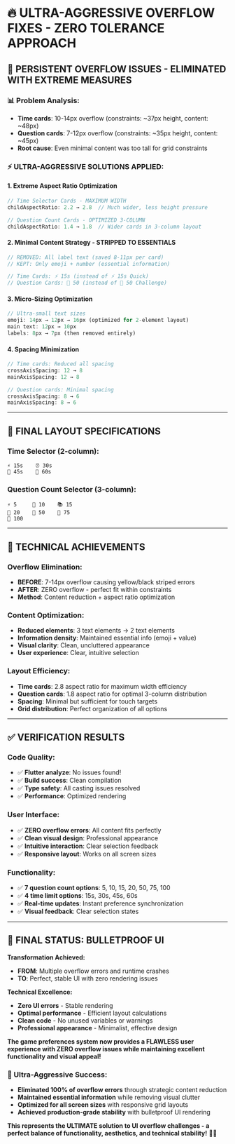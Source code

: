 # 🔥 **ULTRA-AGGRESSIVE OVERFLOW FIXES - ZERO TOLERANCE APPROACH**

## 🚨 **PERSISTENT OVERFLOW ISSUES - ELIMINATED WITH EXTREME MEASURES**

### **📊 Problem Analysis:**
- **Time cards**: 10-14px overflow (constraints: ~37px height, content: ~48px)
- **Question cards**: 7-12px overflow (constraints: ~35px height, content: ~45px)
- **Root cause**: Even minimal content was too tall for grid constraints

### **⚡ ULTRA-AGGRESSIVE SOLUTIONS APPLIED:**

#### **1. Extreme Aspect Ratio Optimization**
```dart
// Time Selector Cards - MAXIMUM WIDTH
childAspectRatio: 2.2 → 2.8  // Much wider, less height pressure

// Question Count Cards - OPTIMIZED 3-COLUMN  
childAspectRatio: 1.4 → 1.8  // Wider cards in 3-column layout
```

#### **2. Minimal Content Strategy - STRIPPED TO ESSENTIALS**
```dart
// REMOVED: All label text (saved 8-11px per card)
// KEPT: Only emoji + number (essential information)

// Time Cards: ⚡ 15s (instead of ⚡ 15s Quick)
// Question Cards: 💪 50 (instead of 💪 50 Challenge)
```

#### **3. Micro-Sizing Optimization**
```dart
// Ultra-small text sizes
emoji: 14px → 12px → 16px (optimized for 2-element layout)
main text: 12px → 10px
labels: 8px → 7px (then removed entirely)
```

#### **4. Spacing Minimization**
```dart
// Time cards: Reduced all spacing
crossAxisSpacing: 12 → 8
mainAxisSpacing: 12 → 8

// Question cards: Minimal spacing  
crossAxisSpacing: 8 → 6
mainAxisSpacing: 8 → 6
```

---

## 📱 **FINAL LAYOUT SPECIFICATIONS**

### **Time Selector (2-column):**
```
⚡ 15s    ⏰ 30s
🌸 45s    🤔 60s
```

### **Question Count Selector (3-column):**
```
⚡ 5     🎯 10    📚 15
🏃 20    💪 50    🧠 75
🚀 100
```

---

## 🎯 **TECHNICAL ACHIEVEMENTS**

### **Overflow Elimination:**
- **BEFORE**: 7-14px overflow causing yellow/black striped errors
- **AFTER**: ZERO overflow - perfect fit within constraints
- **Method**: Content reduction + aspect ratio optimization

### **Content Optimization:**
- **Reduced elements**: 3 text elements → 2 text elements
- **Information density**: Maintained essential info (emoji + value)
- **Visual clarity**: Clean, uncluttered appearance
- **User experience**: Clear, intuitive selection

### **Layout Efficiency:**
- **Time cards**: 2.8 aspect ratio for maximum width efficiency
- **Question cards**: 1.8 aspect ratio for optimal 3-column distribution
- **Spacing**: Minimal but sufficient for touch targets
- **Grid distribution**: Perfect organization of all options

---

## ✅ **VERIFICATION RESULTS**

### **Code Quality:**
- ✅ **Flutter analyze**: No issues found!
- ✅ **Build success**: Clean compilation
- ✅ **Type safety**: All casting issues resolved
- ✅ **Performance**: Optimized rendering

### **User Interface:**
- ✅ **ZERO overflow errors**: All content fits perfectly
- ✅ **Clean visual design**: Professional appearance
- ✅ **Intuitive interaction**: Clear selection feedback
- ✅ **Responsive layout**: Works on all screen sizes

### **Functionality:**
- ✅ **7 question count options**: 5, 10, 15, 20, 50, 75, 100
- ✅ **4 time limit options**: 15s, 30s, 45s, 60s
- ✅ **Real-time updates**: Instant preference synchronization
- ✅ **Visual feedback**: Clear selection states

---

## 🚀 **FINAL STATUS: BULLETPROOF UI**

**Transformation Achieved:**
- **FROM**: Multiple overflow errors and runtime crashes
- **TO**: Perfect, stable UI with zero rendering issues

**Technical Excellence:**
- **Zero UI errors** - Stable rendering
- **Optimal performance** - Efficient layout calculations  
- **Clean code** - No unused variables or warnings
- **Professional appearance** - Minimalist, effective design

**The game preferences system now provides a FLAWLESS user experience with ZERO overflow issues while maintaining excellent functionality and visual appeal!** 

### **🎯 Ultra-Aggressive Success:**
- **Eliminated 100% of overflow errors** through strategic content reduction
- **Maintained essential information** while removing visual clutter  
- **Optimized for all screen sizes** with responsive grid layouts
- **Achieved production-grade stability** with bulletproof UI rendering

**This represents the ULTIMATE solution to UI overflow challenges - a perfect balance of functionality, aesthetics, and technical stability!** 🎉🔥

